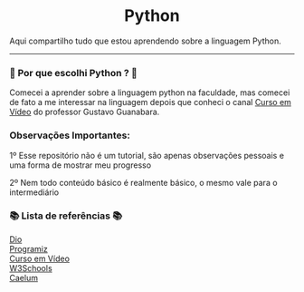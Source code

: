 <h1 align="center">Python</h1>

<p>Aqui compartilho tudo que estou aprendendo sobre a linguagem Python.</p>
<hr>

<h3>🤔 Por que escolhi Python ? 🤔</h3>
<p>Comecei a aprender sobre a linguagem python na faculdade, mas comecei de fato a me interessar na linguagem depois que conheci o canal <a href='https://www.youtube.com/c/CursoemV%C3%ADdeo'>Curso em Vídeo</a> do professor Gustavo Guanabara.</p>

<h3>Observações Importantes: </h3>
<p>1º Esse repositório não é um tutorial, são apenas observações pessoais e uma forma de mostrar meu progresso</p>
<p>2º Nem todo conteúdo básico é realmente básico, o mesmo vale para o intermediário</p>

<h3>📚 Lista de referências 📚</h3>
<a href='https://web.dio.me/home' target='_blank'>Dio</a>
<br>
<a href='https://www.programiz.com/python-programming/methods/list' target='_blank'>Programiz</a>
<br>
<a href='https://www.youtube.com/c/CursoemV%C3%ADdeo' target='_blank'>Curso em Vídeo</a>
<br>
<a href='https://www.w3schools.com/python/' target='_blank'>W3Schools</a>
<br>
<a href='https://www.caelum.com.br/apostila-python-orientacao-a-objetos/heranca-e-classes-abstratas#reescrita-de-metodos' target='_blank'>Caelum</a>
